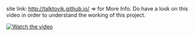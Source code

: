 site link: http://talktovik.github.io/ => for More Info. 
Do have a look on this video in order to understand the working of this project.

[![Watch the video](https://img.youtube.com/vi/bVYS1W6pF6s/maxresdefault.jpg)](https://youtu.be/bVYS1W6pF6s)




